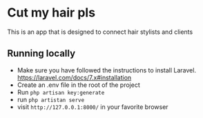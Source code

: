 <h1>Cut my hair pls</h1>
<p>This is an app that is designed to connect hair stylists and clients</p>

## Running locally

- Make sure you have followed the instructions to install Laravel. https://laravel.com/docs/7.x#installation
- Create an .env file in the root of the project
- Run `php artisan key:generate`
- run `php artistan serve`
- visit `http://127.0.0.1:8000/` in your favorite browser

